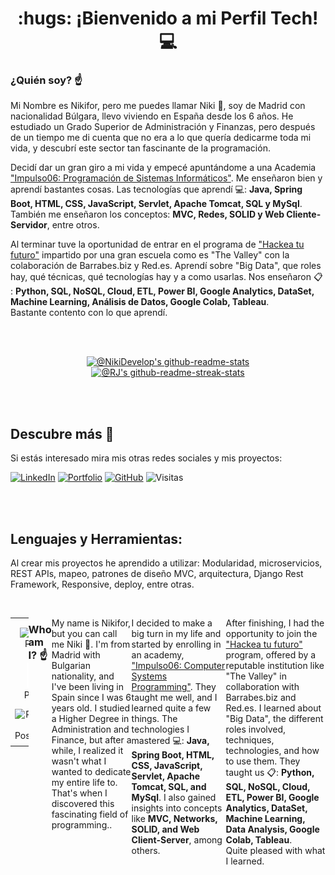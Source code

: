 <div align="center">
    <h1>:hugs: ¡Bienvenido a mi Perfil Tech! 💻</h1>
</div>


### ¿Quién soy? ☝️
Mi Nombre es Nikifor, pero me puedes llamar Niki :wave:, soy de Madrid con nacionalidad Búlgara, llevo viviendo en España desde los 6 años. He estudiado un Grado Superior de Administración y Finanzas, pero después de un tiempo me di cuenta que no era a lo que quería dedicarme toda mi vida, y descubrí este sector tan fascinante de la programación.

Decidí dar un gran giro a mi vida y empecé apuntándome a una Academia ["Impulso06: Programación de Sistemas Informáticos"](https://impulso06.com/). Me enseñaron bien y aprendí bastantes cosas. Las tecnologías que aprendí 💻: **Java, Spring Boot, HTML, CSS, JavaScript, Servlet, Apache Tomcat, SQL y MySql**. También me enseñaron los conceptos: **MVC, Redes, SOLID y Web Cliente-Servidor**, entre otros.

Al terminar tuve la oportunidad de entrar en el programa de ["Hackea tu futuro"](https://thevalley.es/) impartido por una gran escuela como es "The Valley" con la colaboración de Barrabes.biz y Red.es. Aprendí sobre "Big Data", que roles hay, qué técnicas, qué tecnologías hay y a como usarlas. Nos enseñaron 📋
: **Python, SQL, NoSQL, Cloud, ETL, Power BI, Google Analytics, DataSet, Machine Learning, Análisis de Datos, Google Colab, Tableau**.<br> Bastante contento con lo que aprendí. <br>

<br><br>

<p align="center">
<a href="https://github.com/NikiDevelop?tab=repositories"><img src="https://github-readme-stats-one-bice.vercel.app/api?username=NikiDevelop&theme=gotham&show_icons=true&count_private=true&hide_border=false&role=OWNER,ORGANIZATION_MEMBER,COLLABORATOR"  width="48%" alt="@NikiDevelop's github-readme-stats"/></a>
<a href="https://github.com/NikiDevelop?tab=stars"><img src="https://github-readme-streak-stats.herokuapp.com?user=NikiDevelop&theme=gotham&hide_border=false&date_format=M%20j%5B%2C%20Y%5D"  width="48%" alt="@RJ's github-readme-streak-stats"/></a>
</p>

<br><br>

## Descubre más 🚀 
Si estás interesado mira mis otras redes sociales y mis proyectos:

[![LinkedIn](https://img.shields.io/badge/LinkedIn-4b73bf?style=for-the-badge&logo=linkedin)](https://www.linkedin.com/in/nikifor-genchev/) [![Portfolio](https://img.shields.io/badge/Portfolio-ffcd00.svg?style=for-the-badge&logo=Qiskit&logoColor=000000)](https://nikidevelop.github.io/PortafolioDev.github.io/)  [![GitHub](https://img.shields.io/badge/GitHub-000000?style=for-the-badge&logo=github)](https://github.com/NikiDevelop/) ![Visitas](https://komarev.com/ghpvc/?username=NikiDevelopb&style=for-the-badge)

<br><br>
## Lenguajes y Herramientas:
Al crear mis proyectos he aprendido a utilizar: Modularidad, microservicios, REST APIs, mapeo, patrones de diseño
MVC, arquitectura, Django Rest Framework, Responsive, deploy, entre otras.

<br>


<div style="display: flex; align-items: flex-start; align: center">
<table align="center">
  <tr>
    <td align="center" width="96">
        <img src="https://techstack-generator.vercel.app/python-icon.svg" alt="Python" width="40" height="40" />
      <br>Python
    </td>
      <td align="center" width="96">
       <img src="https://github.com/devicons/devicon/blob/master/icons/azure/azure-original.svg" title="azure" alt="azure" width="40" height="40"/>
      <br>Azure
    </td> 
   <td align="center" width="96">
        <img src="https://www.rrhhdigital.com/wp-content/uploads/userfiles/devops-tecnologia-empleo.jpg" alt="DevOps" width="50" height="50" />
      <br>DevOps
    </td>
    <td align="center" width="96">
        <img src="https://techstack-generator.vercel.app/docker-icon.svg" alt="Docker" width="40" height="40" />
      <br>Docker
    </td>
      <td align="center" width="96">
        <img src="https://techstack-generator.vercel.app/django-icon.svg" alt="Django" width="40" height="40" />
      <br>Django
    </td>
      <td align="center" width="96">
       <img src="https://user-images.githubusercontent.com/25181517/192108372-f71d70ac-7ae6-4c0d-8395-51d8870c2ef0.png" width="40" height="40" alt="Git" />
      <br>Git
    </td>
      <td align="center" width="96">
       <img src="https://techstack-generator.vercel.app/github-icon.svg" alt="GitHub" width="40" height="40" />
      <br>GitHub
    </td>
    <td align="center" width="96">
        <img src="https://seeklogo.com/images/S/seaborn-logo-244EB2DEC5-seeklogo.com.png" alt="Seaborn" width="40" height="40" />
      </a>
      <br>Seaborn
    </td>   
    <td align="center" width="96">
       <img src="https://github.com/devicons/devicon/blob/master/icons/numpy/numpy-original.svg" alt="NumPy" width="40" height="40" />
      <br>NumPy
    </td>
     </tr>
     <td align="center" width="96">
       <img src="https://github.com/devicons/devicon/blob/master/icons/pandas/pandas-original.svg" width="40" height="40" alt="Pandas" />
      <br>Pandas
    </td>
    <td align="center" width="96">
        <img src="https://upload.wikimedia.org/wikipedia/commons/thumb/0/01/Created_with_Matplotlib-logo.svg/2048px-Created_with_Matplotlib-logo.svg.png" alt="Matplotlib" width="40" height="40" />       
      <br>Matplotlib
    </td>  
    <td align="center" width="96">
        <img src="https://www.vectorlogo.zone/logos/json/json-icon.svg" width="40" height="40" alt="json" />
      <br>JSON
    </td>
    <td align="center" width="96">
        <img src="https://www.uc3m.es/sdic/media/sdic/img/mediana/original/im_power-bi-pro---icono/im_power-bi-pro---icono.png" width="40" height="40" alt="Power BI" />    
      <br>Power BI
    </td>
    <td align="center" width="96">
        <img src="https://petljamediastorage.blob.core.windows.net/root/Media/Default/Kursevi/international/jupyter-international/logo.png" width="40" height="40" alt="Jupyter" />    
      <br>Jupyter
    </td>
    <td align="center" width="96">
        <img src="https://skillicons.dev/icons?i=html" width="40" height="40" alt="HTML5" />    
      <br>HTML5
    </td>
    <td align="center" width="96">
     <img src="https://skillicons.dev/icons?i=css" width="40" height="40" alt="css" />
      <br>CSS
    </td>   
    <td align="center" width="96">
        <img src="https://techstack-generator.vercel.app/js-icon.svg" alt="icon" width="40" height="40" />
      <br>JavaScript
    </td> 
  <tr>
  <td align="center" width="96">
       <img src="https://skillicons.dev/icons?i=postgres" width="40" height="40" alt="PostgreSQL" />
      <br>PostgreSQL
    <td align="center" width="96">
        <img src="https://techstack-generator.vercel.app/restapi-icon.svg" alt="REST API" width="40" height="40" />
      <br>REST API
    </td>    
    <td align="center"  width="96">
        <img src="https://raw.githubusercontent.com/devicons/devicon/master/icons/java/java-original.svg" width="40" height="40" alt="https://www.java.com" />
      <br>Java
    </td>
    <td align="center"  width="96">
        <img src="https://techstack-generator.vercel.app/mysql-icon.svg" alt="icon" width="40" height="40" />
      <br>MySQL
    </td>
    <td align="center" width="96">
         <img src="https://skillicons.dev/icons?i=bootstrap" alt="icon" width="40" height="40" />
      <br>Bootstrap
    </td>
    <td align="center"  width="96">
         <img src="https://upload.wikimedia.org/wikipedia/commons/thumb/0/05/Scikit_learn_logo_small.svg/1200px-Scikit_learn_logo_small.svg.png" alt="Sklearn" width="40" height="40" />
      <br>Sklearn
    </td>    
    <td align="center" width="96">
        <img src="https://skillicons.dev/icons?i=vscode"width="40" height="40" alt="VsCode" />
      <br>VsCode
    </td>
  </tr>
</table>
<br><br>


### Who am I? ☝️
My name is Nikifor, but you can call me Niki 👋. I'm from Madrid with Bulgarian nationality, and I've been living in Spain since I was 6 years old. I studied a Higher Degree in Administration and Finance, but after a while, I realized it wasn't what I wanted to dedicate my entire life to. That's when I discovered this fascinating field of programming..

I decided to make a big turn in my life and started by enrolling in an academy, ["Impulso06: Computer Systems Programming"](https://impulso06.com/). They taught me well, and I learned quite a few things. The technologies I mastered 💻: **Java, Spring Boot, HTML, CSS, JavaScript, Servlet, Apache Tomcat, SQL, and MySql**. I also gained insights into concepts like **MVC, Networks, SOLID, and Web Client-Server**, among others.

After finishing, I had the opportunity to join the ["Hackea tu futuro"](https://thevalley.es/) program, offered by a reputable institution like "The Valley" in collaboration with Barrabes.biz and Red.es. I learned about "Big Data", the different roles involved, techniques, technologies, and how to use them. They taught us 📋: **Python, SQL, NoSQL, Cloud, ETL, Power BI, Google Analytics, DataSet, Machine Learning, Data Analysis, Google Colab, Tableau**. <br> Quite pleased with what I learned.

    


    


